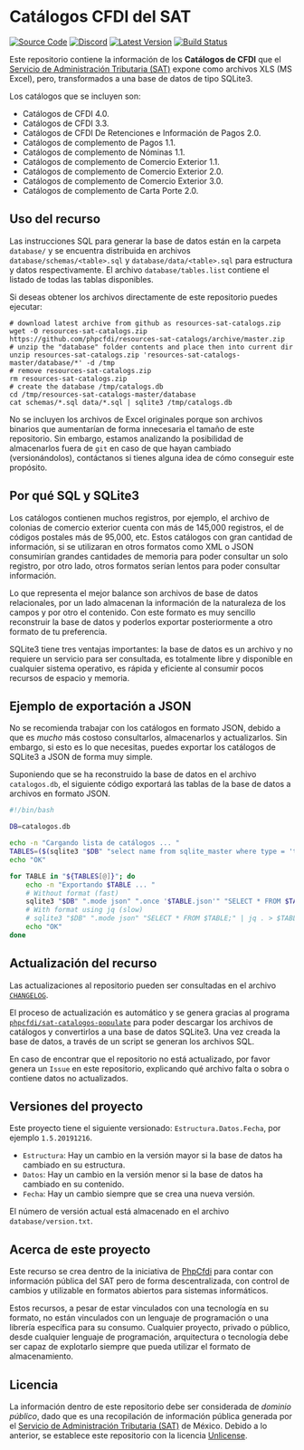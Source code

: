 # Catálogos CFDI del SAT

[![Source Code][badge-source]][source]
[![Discord][badge-discord]][discord]
[![Latest Version][badge-release]][release]
[![Build Status][badge-build]][build]

Este repositorio contiene la información de los **Catálogos de CFDI** que el [Servicio de Administración Tributaria (SAT)](http://www.sat.gob.mx/) expone como archivos XLS (MS Excel), pero, transformados a una base de datos de tipo SQLite3.

Los catálogos que se incluyen son:

- Catálogos de CFDI 4.0.
- Catálogos de CFDI 3.3.
- Catálogos de CFDI De Retenciones e Información de Pagos 2.0.
- Catálogos de complemento de Pagos 1.1.
- Catálogos de complemento de Nóminas 1.1.
- Catálogos de complemento de Comercio Exterior 1.1.
- Catálogos de complemento de Comercio Exterior 2.0.
- Catálogos de complemento de Comercio Exterior 3.0.
- Catálogos de complemento de Carta Porte 2.0.

## Uso del recurso

Las instrucciones SQL para generar la base de datos están en la carpeta `database/` y se encuentra distribuida en archivos `database/schemas/<table>.sql` y `database/data/<table>.sql` para estructura y datos respectivamente.
El archivo `database/tables.list` contiene el listado de todas las tablas disponibles.

Si deseas obtener los archivos directamente de este repositorio puedes ejecutar:

```shell
# download latest archive from github as resources-sat-catalogs.zip
wget -O resources-sat-catalogs.zip https://github.com/phpcfdi/resources-sat-catalogs/archive/master.zip
# unzip the "database" folder contents and place then into current dir
unzip resources-sat-catalogs.zip 'resources-sat-catalogs-master/database/*' -d /tmp
# remove resources-sat-catalogs.zip
rm resources-sat-catalogs.zip
# create the database /tmp/catalogs.db
cd /tmp/resources-sat-catalogs-master/database
cat schemas/*.sql data/*.sql | sqlite3 /tmp/catalogs.db
```

No se incluyen los archivos de Excel originales porque son archivos binarios que aumentarían de forma innecesaria el tamaño de este repositorio. Sin embargo, estamos analizando la posibilidad de almacenarlos fuera de `git` en caso de que hayan cambiado (versionándolos), contáctanos si tienes alguna idea de cómo conseguir este propósito.

## Por qué SQL y SQLite3

Los catálogos contienen muchos registros, por ejemplo, el archivo de colonias de comercio exterior cuenta con más de 145,000 registros, el de códigos postales más de 95,000, etc. Estos catálogos con gran cantidad de información, si se utilizaran en otros formatos como XML o JSON consumirían grandes cantidades de memoria para poder consultar un solo registro, por otro lado, otros formatos serían lentos para poder consultar información.

Lo que representa el mejor balance son archivos de base de datos relacionales, por un lado almacenan la información de la naturaleza de los campos y por otro el contenido. Con este formato es muy sencillo reconstruir la base de datos y poderlos exportar posteriormente a otro formato de tu preferencia.

SQLite3 tiene tres ventajas importantes: la base de datos es un archivo y no requiere un servicio para ser consultada, es totalmente libre y disponible en cualquier sistema operativo, es rápida y eficiente al consumir pocos recursos de espacio y memoria.

## Ejemplo de exportación a JSON

No se recomienda trabajar con los catálogos en formato JSON, debido a que es *mucho* más costoso consultarlos, almacenarlos y actualizarlos. Sin embargo, si esto es lo que necesitas, puedes exportar los catálogos de SQLite3 a JSON de forma muy simple.

Suponiendo que se ha reconstruido la base de datos en el archivo `catalogos.db`, el siguiente código exportará las tablas de la base de datos a archivos en formato JSON.

```bash
#!/bin/bash

DB=catalogos.db

echo -n "Cargando lista de catálogos ... "
TABLES=($(sqlite3 "$DB" "select name from sqlite_master where type = 'table' and name not like 'sqlite_%' order by name;"))
echo "OK"

for TABLE in "${TABLES[@]}"; do
    echo -n "Exportando $TABLE ... "
    # Without format (fast)
    sqlite3 "$DB" ".mode json" ".once '$TABLE.json'" "SELECT * FROM $TABLE;"
    # With format using jq (slow)
    # sqlite3 "$DB" ".mode json" "SELECT * FROM $TABLE;" | jq . > $TABLE.json
    echo "OK"
done
```

## Actualización del recurso

Las actualizaciones al repositorio pueden ser consultadas en el archivo [`CHANGELOG`](./CHANGELOG.md).

El proceso de actualización es automático y se genera gracias al programa [`phpcfdi/sat-catalogos-populate`](https://github.com/phpcfdi/sat-catalogos-populate) para poder descargar los archivos de catálogos y convertirlos a una base de datos SQLite3. Una vez creada la base de datos, a través de un script se generan los archivos SQL.

En caso de encontrar que el repositorio no está actualizado, por favor genera un `Issue` en este repositorio, explicando qué archivo falta o sobra o contiene datos no actualizados.

## Versiones del proyecto

Este proyecto tiene el siguiente versionado: `Estructura.Datos.Fecha`, por ejemplo `1.5.20191216`.

- `Estructura`: Hay un cambio en la versión mayor si la base de datos ha cambiado en su estructura.
- `Datos`: Hay un cambio en la versión menor si la base de datos ha cambiado en su contenido.
- `Fecha`: Hay un cambio siempre que se crea una nueva versión.

El número de versión actual está almacenado en el archivo `database/version.txt`.

## Acerca de este proyecto

Este recurso se crea dentro de la iniciativa de [PhpCfdi](https://www.phpcfdi.com) para contar con información pública del SAT pero de forma descentralizada, con control de cambios y utilizable en formatos abiertos para sistemas informáticos.

Estos recursos, a pesar de estar vinculados con una tecnología en su formato, no están vinculados con un lenguaje de programación o una librería específica para su consumo. Cualquier proyecto, privado o público, desde cualquier lenguaje de programación, arquitectura o tecnología debe ser capaz de explotarlo siempre que pueda utilizar el formato de almacenamiento.

## Licencia

La información dentro de este repositorio debe ser considerada de *dominio público*, dado que es una recopilación de información pública generada por el [Servicio de Administración Tributaria (SAT)](https://www.sat.gob.mx/) de México. Debido a lo anterior, se establece este repositorio con la licencia [Unlicense](LICENSE).

[source]: https://github.com/phpcfdi/resources-sat-catalogs
[discord]: https://discord.gg/aFGYXvX
[release]: https://github.com/phpcfdi/resources-sat-catalogs/releases
[build]: https://www.phpcfdi.com/resources-app/build/sat-catalogs

[badge-source]: https://img.shields.io/badge/source-phpcfdi/resources--sat--catalogs-blue?logo=github
[badge-discord]: https://img.shields.io/discord/459860554090283019?logo=discord
[badge-release]: https://img.shields.io/github/v/tag/phpcfdi/resources-sat-catalogs?label=version&logo=git
[badge-build]: https://img.shields.io/endpoint?url=https%3A%2F%2Fwww.phpcfdi.com%2Fresources-app%2Fapi%2Fv1%2Fbuilds%2Fsat-catalogs%2Fshields.io&logo=github-actions
